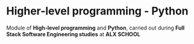 # Higher-level programming - Python
Module of **High-level programming** and **Python**, carried out during **Full Stack Software Engineering studies** at **ALX SCHOOL**
